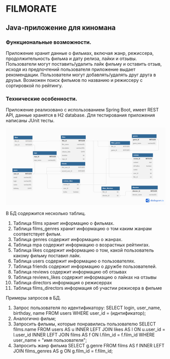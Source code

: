 # **FILMORATE**

## Java-приложение для киномана

### **Функциональные возможности.**
Приложение хранит данные о фильмах, включая жанр, режиссера, продолжительность фильма и дату релиза, лайки и отзывы. Пользователи могут поставить/удалить лайк фильму и оставить отзыв, исходя из предпочтений
пользователя приложение выдает рекомендации. Пользователи могут добавлять/удалять друг друга в друзья. Возможен поиск фильмов по названию и режиссеру с сортировкой по рейтингу.

### **Технические особенности.**
Приложение реализовано с использованием Spring Boot, имеет REST API, данные хранятся в H2 database. Для тестирования
приложения написаны JUnit тесты.

![Схема базы данных](src/main/resources/schema.png)

В БД содержится несколько таблиц.
1. Таблица films хранит информацию о фильмах. 
2. Таблица films_genres хранит информацию о том каким жанрам соответствует фильм.
3. Таблица genres содержит информацию о жанрах.
4. Таблица mpa содержит информацию о возрастных рейтингах.
5. Таблица likes содержит информацию о том, какой пользователь какому фильму поставил лайк.
6. Таблица users содержит информацию о пользователях.
7. Таблица friends содержит информацию о дружбе пользователей.
8. Таблица reviews содержит информацию об отзывах
9. Таблица reviews_likes содержит информацию о лайках на отзывы
10. Таблица directors информация о режисеррах
11. Таблица films_directors информация об участии режисера в фильме



Примеры запросов в БД.

1) Запрос пользователя по идентификатору:
   SELECT
   login,
   user_name,
   birthday,
   name
   FROM users
   WHERE user_id = (иднтификатор);
2) Аналогично фильм;
3) Запросить фильмы, которые понравились пользователю
   SELECT films.name
   FROM users AS u
   INNER LEFT JOIN likes AS l ON u.user_id = l.user_id
   INNER LEFT JOIN films AS f ON l.film_id = f.film_id
   WHERE user_name = "имя пользователя";
4) Запросить жанр фильма
   SELECT g.genre
   FROM films AS f
   INNER LEFT JOIN films_genres AS g ON g.film_id = f.film_id;
